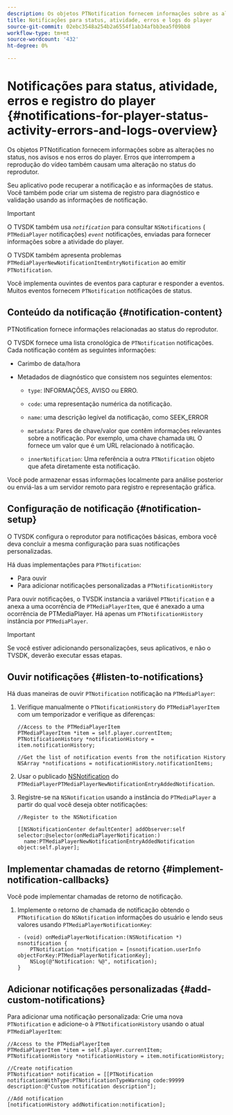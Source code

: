 ```yaml
---
description: Os objetos PTNotification fornecem informações sobre as alterações no status, nos avisos e nos erros do player. Erros que interrompem a reprodução do vídeo também causam uma alteração no status do reprodutor.
title: Notificações para status, atividade, erros e logs do player
source-git-commit: 02ebc3548a254b2a6554f1ab34afbb3ea5f09bb8
workflow-type: tm+mt
source-wordcount: '432'
ht-degree: 0%

---
```


# Notificações para status, atividade, erros e registro do player  {#notifications-for-player-status-activity-errors-and-logs-overview}

Os objetos PTNotification fornecem informações sobre as alterações no status, nos avisos e nos erros do player. Erros que interrompem a reprodução do vídeo também causam uma alteração no status do reprodutor.

Seu aplicativo pode recuperar a notificação e as informações de status. Você também pode criar um sistema de registro para diagnóstico e validação usando as informações de notificação.

>[!IMPORTANT]
>
>O TVSDK também usa *`notification`* para consultar `NSNotifications` ( `PTMediaPlayer` notificações) *`event`* notificações, enviadas para fornecer informações sobre a atividade do player.

O TVSDK também apresenta problemas `PTMediaPlayerNewNotificationItemEntryNotification` ao emitir `PTNotification`.

Você implementa ouvintes de eventos para capturar e responder a eventos. Muitos eventos fornecem `PTNotification` notificações de status.

## Conteúdo da notificação {#notification-content}

PTNotification fornece informações relacionadas ao status do reprodutor.

O TVSDK fornece uma lista cronológica de `PTNotification` notificações. Cada notificação contém as seguintes informações:

* Carimbo de data/hora
* Metadados de diagnóstico que consistem nos seguintes elementos:

   * `type`: INFORMAÇÕES, AVISO ou ERRO.
   * `code`: uma representação numérica da notificação.
   * `name`: uma descrição legível da notificação, como SEEK_ERROR
   * `metadata`: Pares de chave/valor que contêm informações relevantes sobre a notificação. Por exemplo, uma chave chamada `URL` O fornece um valor que é um URL relacionado à notificação.

   * `innerNotification`: Uma referência a outra `PTNotification` objeto que afeta diretamente esta notificação.

Você pode armazenar essas informações localmente para análise posterior ou enviá-las a um servidor remoto para registro e representação gráfica.

## Configuração de notificação {#notification-setup}

O TVSDK configura o reprodutor para notificações básicas, embora você deva concluir a mesma configuração para suas notificações personalizadas.

Há duas implementações para `PTNotification`:

* Para ouvir
* Para adicionar notificações personalizadas a `PTNotificationHistory`

Para ouvir notificações, o TVSDK instancia a variável `PTNotification` e a anexa a uma ocorrência de `PTMediaPlayerItem`, que é anexado a uma ocorrência de PTMediaPlayer. Há apenas um `PTNotificationHistory` instância por `PTMediaPlayer`.

>[!IMPORTANT]
>
>Se você estiver adicionando personalizações, seus aplicativos, e não o TVSDK, deverão executar essas etapas.

## Ouvir notificações {#listen-to-notifications}

Há duas maneiras de ouvir `PTNotification` notificação na `PTMediaPlayer`:

1. Verifique manualmente o `PTNotificationHistory` do `PTMediaPlayerItem` com um temporizador e verifique as diferenças:

   ```
   //Access to the PTMediaPlayerItem  
   PTMediaPlayerItem *item = self.player.currentItem; 
   PTNotificationHistory *notificationHistory = item.notificationHistory; 
   
   //Get the list of notification events from the notification History  
   NSArray *notifications = notificationHistory.notificationItems;
   ```

1. Usar o publicado [NSNotification](https://developer.apple.com/library/mac/%23documentation/Cocoa/Reference/Foundation/Classes/NSNotification_Class/Reference/Reference.html) do `PTMediaPlayerPTMediaPlayerNewNotificationEntryAddedNotification`.
1. Registre-se na `NSNotification` usando a instância do `PTMediaPlayer` a partir do qual você deseja obter notificações:

   ```
   //Register to the NSNotification 
   
   [[NSNotificationCenter defaultCenter] addObserver:self selector:@selector(onMediaPlayerNotification:)  
     name:PTMediaPlayerNewNotificationEntryAddedNotification object:self.player];
   ```

## Implementar chamadas de retorno {#implement-notification-callbacks}

Você pode implementar chamadas de retorno de notificação.

1. Implemente o retorno de chamada de notificação obtendo o `PTNotification` do `NSNotification` informações do usuário e lendo seus valores usando `PTMediaPlayerNotificationKey`:

   ```
   - (void) onMediaPlayerNotification:(NSNotification *) nsnotification { 
       PTNotification *notification = [nsnotification.userInfo objectForKey:PTMediaPlayerNotificationKey]; 
       NSLog(@"Notification: %@", notification); 
   }
   ```

## Adicionar notificações personalizadas {#add-custom-notifications}

Para adicionar uma notificação personalizada: Crie uma nova `PTNotification` e adicione-o à `PTNotificationHistory` usando o atual `PTMediaPlayerItem`:

```
//Access to the PTMediaPlayerItem  
PTMediaPlayerItem *item = self.player.currentItem; 
PTNotificationHistory *notificationHistory = item.notificationHistory; 
 
//Create notification 
PTNotification* notification = [[PTNotification notificationWithType:PTNotificationTypeWarning code:99999 description:@"Custom notification description"]; 
 
//Add notification 
[notificationHistory addNotification:notification];
```
